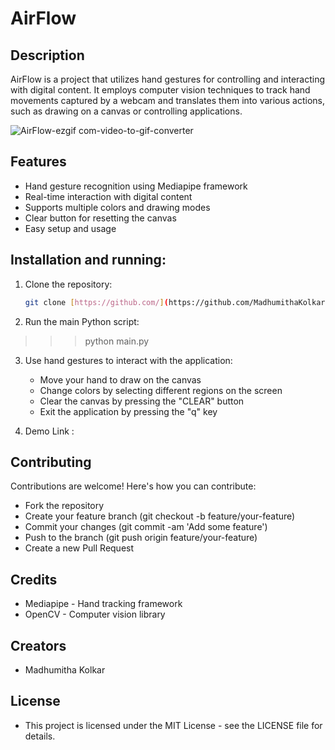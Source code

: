# AirFlow

## Description
AirFlow is a project that utilizes hand gestures for controlling and interacting with digital content. It employs computer vision techniques to track hand movements captured by a webcam and translates them into various actions, such as drawing on a canvas or controlling applications.

![AirFlow-ezgif com-video-to-gif-converter](https://github.com/MadhumithaKolkar/AirFlow/assets/54811937/d68de79f-748c-4497-9abd-fc2992e23649)


## Features
- Hand gesture recognition using Mediapipe framework
- Real-time interaction with digital content
- Supports multiple colors and drawing modes
- Clear button for resetting the canvas
- Easy setup and usage

## Installation and running:
1. Clone the repository:
   ```bash
   git clone [https://github.com/](https://github.com/MadhumithaKolkar/AirFlow.git)
   
2. Run the main Python script:
>>> python main.py

3. Use hand gestures to interact with the application:
   - Move your hand to draw on the canvas
   - Change colors by selecting different regions on the screen
   - Clear the canvas by pressing the "CLEAR" button
   - Exit the application by pressing the "q" key

4. Demo
Link : 

## Contributing
Contributions are welcome! Here's how you can contribute:

- Fork the repository
- Create your feature branch (git checkout -b feature/your-feature)
- Commit your changes (git commit -am 'Add some feature')
- Push to the branch (git push origin feature/your-feature)
- Create a new Pull Request

## Credits
- Mediapipe - Hand tracking framework
- OpenCV - Computer vision library

## Creators
- Madhumitha Kolkar

## License
- This project is licensed under the MIT License - see the LICENSE file for details.
